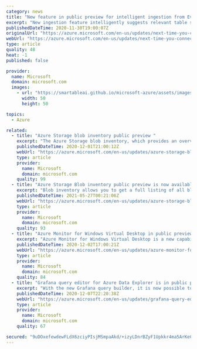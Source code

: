 ```yaml
---
category: news
title: "New feature in public preview for intelligent ingestion from Event Hubs source"
excerpt: "New ingestion feature intelligently suggests relevant table schema and mapping definitions to Event Hubs source"
publishedDateTime: 2020-11-30T19:00:07Z
originalUrl: "https://azure.microsoft.com/en-us/updates/next-time-you-connect-event-hub-with-azure-data-explorer-use-the-1click-tool-to-easily-and-accurately-define-the-endtoend-ing/"
webUrl: "https://azure.microsoft.com/en-us/updates/next-time-you-connect-event-hub-with-azure-data-explorer-use-the-1click-tool-to-easily-and-accurately-define-the-endtoend-ing/"
type: article
quality: 48
heat: -1
published: false

provider:
  name: Microsoft
  domain: microsoft.com
  images:
    - url: "https://smartableai.github.io/microsoft-azure/assets/images/organizations/microsoft.com-50x50.jpg"
      width: 50
      height: 50

topics:
  - Azure

related:
  - title: "Azure Storage blob inventory public preview "
    excerpt: "The Azure Storage blob inventory, which provides an overview of your blob data within a storage account, is now available for public preview in France Central, Canada Central, and Canada East."
    publishedDateTime: 2020-12-01T21:00:12Z
    webUrl: "https://azure.microsoft.com/en-us/updates/azure-storage-blob-inventory-public-preview/"
    type: article
    provider:
      name: Microsoft
      domain: microsoft.com
    quality: 99
  - title: "Azure Storage Blob inventory public preview is now available in all public regions"
    excerpt: "Blob inventory allows you to get a full listing of all blobs within a storage account or container. This can be used in conjunction with Synapse to calculate per container metrics such as capacity and count."
    publishedDateTime: 2021-05-27T00:21:06Z
    webUrl: "https://azure.microsoft.com/en-us/updates/azure-storage-blob-inventory-preview-is-now-available-in-all-public-regions/"
    type: article
    provider:
      name: Microsoft
      domain: microsoft.com
    quality: 93
  - title: "Azure Monitor for Windows Virtual Desktop in public preview"
    excerpt: "Azure Monitor for Windows Virtual Desktop is a new capability that provides a centralized monitoring view to help you identify and troubleshoot issues with Windows Virtual Desktop."
    publishedDateTime: 2020-12-02T17:00:21Z
    webUrl: "https://azure.microsoft.com/en-us/updates/azure-monitor-for-windows-virtual-desktop-public-preview/"
    type: article
    provider:
      name: Microsoft
      domain: microsoft.com
    quality: 84
  - title: "Grafana query editor for Azure Data Explorer is in public preview"
    excerpt: "With the new Grafana query builder, it is now possible to build dashboards in just a few clicks using a simple graphical experience.  "
    publishedDateTime: 2020-12-07T22:20:38Z
    webUrl: "https://azure.microsoft.com/en-us/updates/grafana-query-editor-for-azure-data-explorer/"
    type: article
    provider:
      name: Microsoft
      domain: microsoft.com
    quality: 67

secured: "9uDOxefewdewFLdX6zciyPIsjMSmpaAkd/+izyLDnrBZyF1Upkkr4ma5ArKeClN/VQpnDOtycoe0qBNDbjXdDpCXnetGFlpbtIJQrRiIbjw0WuoHlONVROrUxlnqLCDdgWQqYICHbVZLAVwf8JbsGtth8t81rqWEpS3XxIoPAmh0wBvv7UJUnV8LHG6+OStHsRFLjB6we7jPQbUjS6R/axlrGfCOwqAK1KcFAX/zQbn1t5ct4l7z9H+2ZnghdS7+YKFtwLerCrcQoF0zTDpAGExpnGiz6oUxa6eWDt/JvwF+V5n5RY4YYVj41h2t3t6E0b4RNDDwrkkMWb82OUCfcGD0s8i7RmASsESEt5b5dOA=;eJOWg/HhTCOvMB3aWxYCwA=="
---
```


